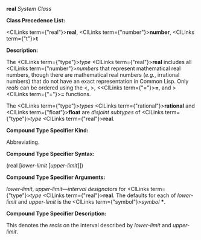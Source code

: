 **real** *System Class* 



**Class Precedence List:** 



<ClLinks  term={"real"}><b>real</b></ClLinks>, <ClLinks  term={"number"}><b>number</b></ClLinks>, <ClLinks  term={"t"}><b>t</b></ClLinks> 



**Description:** 



The <ClLinks  term={"type"}><i>type</i></ClLinks> <ClLinks  term={"real"}><b>real</b></ClLinks> includes all <ClLinks  term={"number"}><i>numbers</i></ClLinks> that represent mathematical real numbers, though there are mathematical real numbers (*e.g.*, irrational numbers) that do not have an exact representation in Common Lisp. Only *reals* can be ordered using the &lt;, &gt;, &lt;<ClLinks  term={"="}><b>=</b></ClLinks>, and &gt;<ClLinks  term={"="}><b>=</b></ClLinks> functions. 



The <ClLinks  term={"type"}><i>types</i></ClLinks> <ClLinks  term={"rational"}><b>rational</b></ClLinks> and <ClLinks  term={"float"}><b>float</b></ClLinks> are *disjoint subtypes* of <ClLinks  term={"type"}><i>type</i></ClLinks> <ClLinks  term={"real"}><b>real</b></ClLinks>. 



**Compound Type Specifier Kind:** 



Abbreviating. 



**Compound Type Specifier Syntax:** 



(real [*lower-limit* [*upper-limit*]]) 







 



 



**Compound Type Specifier Arguments:** 



*lower-limit*, *upper-limit*—*interval designators* for <ClLinks  term={"type"}><i>type</i></ClLinks> <ClLinks  term={"real"}><b>real</b></ClLinks>. The defaults for each of *lower-limit* and *upper-limit* is the <ClLinks  term={"symbol"}><i>symbol</i></ClLinks> **\***. 



**Compound Type Specifier Description:** 



This denotes the *reals* on the interval described by *lower-limit* and *upper-limit*. 




